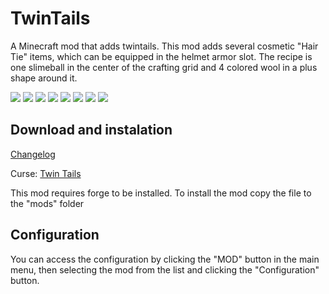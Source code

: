 # TwinTails

A Minecraft mod that adds twintails. This mod adds several cosmetic "Hair Tie" items, which can be equipped in the helmet armor slot. The recipe is one slimeball in the center of the crafting grid and 4 colored wool in a plus shape around it.

![](https://raw.githubusercontent.com/hea3ven/TwinTails/master/twintails_ingame.png)
![](https://raw.githubusercontent.com/hea3ven/TwinTails/master/twintails_ingame2.png)
![](https://raw.githubusercontent.com/hea3ven/TwinTails/master/twintails_ingame3.png)
![](https://raw.githubusercontent.com/hea3ven/TwinTails/master/twintails_ingame4.png)
![](https://raw.githubusercontent.com/hea3ven/TwinTails/master/twintails_ingame5.png)
![](https://raw.githubusercontent.com/hea3ven/TwinTails/master/twintails_ingame6.png)
![](https://raw.githubusercontent.com/hea3ven/TwinTails/master/twintails_ingame7.png)
![](https://raw.githubusercontent.com/hea3ven/TwinTails/master/twintails_ingame8.png)

## Download and instalation

[Changelog](https://github.com/hea3ven/TwinTails/blob/master/CHANGELOG)

Curse: [Twin Tails](http://www.curse.com/mc-mods/Minecraft/229959-twintails)

This mod requires forge to be installed.
To install the mod copy the file to the "mods" folder

## Configuration

You can access the configuration by clicking the "MOD" button in the main menu, then selecting the mod from the list and clicking the "Configuration" button.
